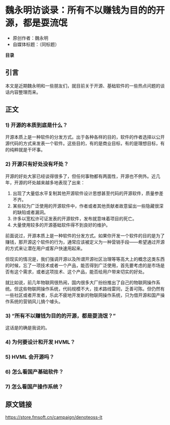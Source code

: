 # 魏永明访谈录：所有不以赚钱为目的的开源，都是耍流氓

- 原创作者：魏永明
- 自媒体标题：（同标题）

__目录__



## 引言

本文是近期魏永明和一些朋友们，就目前关于开源、基础软件的一些热点问题的谈话内容整理而来。

## 正文

### 1) 开源的本质到底是什么？

开源本质上是一种软件的分发方式。出于各种各样的目的，软件的作者选择以公开源代码的方式来发表一个软件。这些目的，有的是商业目标，有的是理想目标，有的纯粹就是干坏事。

### 2) 开源只有好处没有坏处？

开源的好处大家已经谈得很多了，但任何事物都有两面性，开源也不例外。近几年，开源的坏处越来越多地表现了出来：

1. 出现了大量低水平复制其他开源软件设计思想甚至代码的开源软件，质量参差不齐。
1. 某些较为广泛使用的开源软件中，作者或者其他贡献者故意留出一些隐藏很深的缺陷或者漏洞。
1. 许多以宽松许可证发表的开源软件，发布就意味着项目的死亡。
1. 大量使用较多的开源基础软件得不到良好的维护。

前面说过，开源本质上是一种软件的分发方式。如果你开发一个软件的目的是为了赚钱，那开源这个软件的行为，通常应该被定义为一种营销手段——希望通过开源的方式来让潜在用户或客户快速用起来。

但现实的情况是，我们强调开源以及所谓开源社区治理等等高大上的概念这类东西的时候，忘了一项技术或者一个产品，能否得到广泛使用，首先要考虑的是市场是否有这个需求，或者这项技术、这个产品，能否给用户带来切实的好处。

就比如说，前几年物联网很热闹，国内很多大厂纷纷推出了自己的物联网操作系统。但这些物联网操作系统，代码规模不大，技术路线雷同，乏善可陈。但仍然有一些社区或者开发者，乐此不疲地开发新的物联网操作系统，只为借开源和国产操作系统的营销风儿搞个噱头。

### 3) “所有不以赚钱为目的的开源，都是耍流氓？”

这话是的确是我说的。


### 4) 为何要设计和开发 HVML？

### 5) HVML 会开源吗？

### 6) 怎么看国产基础软件？

### 7) 怎么看国产操作系统？

## 原文链接

<https://store.fmsoft.cn/campaign/denoteoss-lt>


